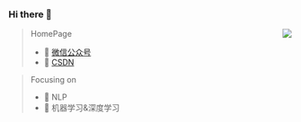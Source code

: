 ### Hi there 👋



<img align="right" src="https://github-readme-stats.vercel.app/api?username=qingyujean&show_icons=true&icon_color=CE1D2D&text_color=718096&bg_color=ffffff&hide_title=false" />


> HomePage
> - :orange_book: [微信公众号](https://github.com/qingyujean/qingyujean/blob/main/qrcode_for_gh_eef99d02b4c5_344.jpg)
> - :hammer: [CSDN](https://blog.csdn.net/u010366748)

> Focusing on
> - :ram: NLP
> - :meat_on_bone: 机器学习&深度学习


<!--
**qingyujean/qingyujean** is a ✨ _special_ ✨ repository because its `README.md` (this file) appears on your GitHub profile.

Here are some ideas to get you started:

- 🔭 I’m currently working on ...
- 🌱 I’m currently learning ...
- 👯 I’m looking to collaborate on ...
- 🤔 I’m looking for help with ...
- 💬 Ask me about ...
- 📫 How to reach me: ...
- 😄 Pronouns: ...
- ⚡ Fun fact: ...
-->
